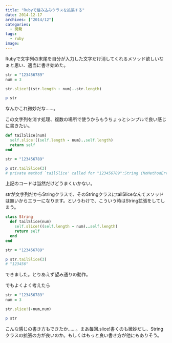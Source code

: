```yaml
---
title: "Rubyで組み込みクラスを拡張する"
date: 2014-12-17
archives: ["2014/12"]
categories:
  - 開発
tags:
  - ruby
image:
---
```

Rubyで文字列の末尾を自分が入力した文字だけ消してくれるメソッド欲しいなぁと思い、適当に書き始めた。

<!--more-->

```ruby
str = "123456789"
num = 3

str.slice!((str.length - num)..str.length)

p str
```

なんかこれ微妙だな……。

この文字列を消す処理、複数の場所で使うからもうちょっとシンプルで良い感じに書きたい。

```ruby
def tailSlice(num)
  self.slice!((self.length - num)..self.length)
  return self
end

str = "123456789"

p str.tailSlice(3)
# private method `tailSlice' called for "123456789":String (NoMethodError)
```

上記のコードは当然だけどうまくいかない。

strが文字列だからStringクラスで、そのStringクラスにtailSliceなんてメソッドは無いからエラーになります。というわけで、こういう時はString拡張をしてしまう。

```ruby
class String
  def tailSlice(num)
    self.slice!((self.length - num)..self.length)
    return self
  end
end

str = "123456789"

p str.tailSlice(3)
# "123456"
```

できました。とりあえず望み通りの動作。

でもよくよく考えたら

```ruby
str = "123456789"
num = 3

str.slice!(-num,num)

p str
```

こんな感じの書き方もできたか……。まあ毎回.slice!書くのも微妙だし、Stringクラスの拡張の方が良いのか。もしくはもっと良い書き方が他にもありそう。
